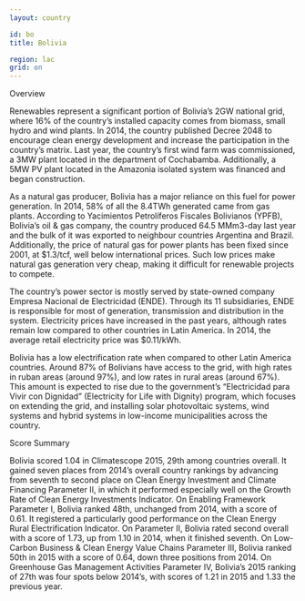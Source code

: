 ```yaml
---
layout: country

id: bo
title: Bolivia

region: lac
grid: on
---
```

Overview

Renewables represent a significant portion of Bolivia’s 2GW national grid, where 16% of the country’s installed capacity comes from biomass, small hydro and wind plants. In 2014, the country published Decree 2048 to encourage clean energy development and increase the participation in the country’s matrix. Last year, the country’s first wind farm was commissioned, a 3MW plant located in the department of Cochabamba. Additionally, a 5MW PV plant located in the Amazonia isolated system was financed and began construction.

As a natural gas producer, Bolivia has a major reliance on this fuel for power generation. In 2014, 58% of all the 8.4TWh generated came from gas plants. According to Yacimientos Petrolíferos Fiscales Bolivianos (YPFB), Bolivia’s oil & gas company, the country produced 64.5 MMm3-day last year and the bulk of it was exported to neighbour countries Argentina and Brazil. Additionally, the price of natural gas for power plants has been fixed since 2001, at $1.3/tcf, well below international prices. Such low prices make natural gas generation very cheap, making it difficult for renewable projects to compete. 

The country’s power sector is mostly served by state-owned company Empresa Nacional de Electricidad (ENDE). Through its 11 subsidiaries, ENDE is responsible for most of generation, transmission and distribution in the system. Electricity prices have increased in the past years, although rates remain low compared to other countries in Latin America. In 2014, the average retail electricity price was $0.11/kWh. 

Bolivia has a low electrification rate when compared to other Latin America countries. Around 87% of Bolivians have access to the grid, with high rates in ruban areas (around 97%), and low rates in rural areas (around 67%). This amount is expected to rise due to the government’s “Electricidad para Vivir con Dignidad” (Electricity for Life with Dignity) program, which focuses on extending the grid, and installing solar photovoltaic systems, wind systems and hybrid systems in low-income municipalities across the country.


Score Summary

Bolivia scored 1.04 in Climatescope 2015, 29th among countries overall. It gained seven places from 2014’s overall country rankings by advancing from seventh to second place on Clean Energy Investment and Climate Financing Parameter II, in which it performed especially well on the Growth Rate of Clean Energy Investments Indicator. 
On Enabling Framework Parameter I, Bolivia ranked 48th, unchanged from 2014, with a score of 0.61. It registered a particularly good performance on the Clean Energy Rural Electrification Indicator. On Parameter II, Bolivia rated second overall with a score of 1.73, up from 1.10 in 2014, when it finished seventh. On Low-Carbon Business & Clean Energy Value Chains Parameter III, Bolivia ranked 50th in 2015 with a score of 0.64, down three positions from 2014. On Greenhouse Gas Management Activities Parameter IV, Bolivia’s 2015 ranking of 27th was four spots below 2014’s, with scores of 1.21 in 2015 and 1.33 the previous year.

